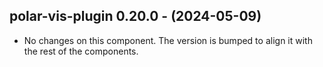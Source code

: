   ## polar-vis-plugin 0.20.0 - (2024-05-09)
  
  * No changes on this component. The version is bumped to align it
    with the rest of the components.

